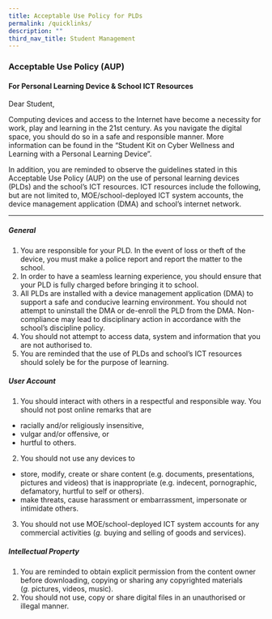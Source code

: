 ```yaml
---
title: Acceptable Use Policy for PLDs
permalink: /quicklinks/
description: ""
third_nav_title: Student Management
---
```

### Acceptable Use Policy (AUP)

#### For Personal Learning Device & School ICT Resources
Dear Student,

Computing devices and access to the Internet have become a necessity for work, play and learning in the 21st century. As you navigate the digital space, you should do so in a safe and responsible manner. More information can be found in the “Student Kit on Cyber Wellness and Learning with a Personal Learning Device”.

In addition, you are reminded to observe the guidelines stated in this Acceptable Use Policy (AUP) on the use of personal learning devices (PLDs) and the school’s ICT resources. ICT resources include the following, but are not limited to, MOE/school-deployed ICT system accounts, the device management application (DMA) and school’s internet network.

---------------------------------------------------------------------

##### General
1.  You are responsible for your PLD. In the event of loss or theft of the device, you must make a police report and report the matter to the school.
2.  In order to have a seamless learning experience, you should ensure that your PLD is fully charged before bringing it to school.
3.  All PLDs are installed with a device management application (DMA) to support a safe and conducive learning environment. You should not attempt to uninstall the DMA or de-enroll the PLD from the DMA. Non-compliance may lead to disciplinary action in accordance with the school’s discipline policy.
4.  You should not attempt to access data, system and information that you are not authorised to.
5.  You are reminded that the use of PLDs and school’s ICT resources should solely be for the purpose of learning.

##### User Account
1. You should interact with others in a respectful and responsible way. You should not post online remarks that are
* racially and/or religiously insensitive,
* vulgar and/or offensive, or
* hurtful to others.
2. You should not use any devices to
* store, modify, create or share content (e.g. documents, presentations, pictures and videos) that is inappropriate (e.g. indecent, pornographic, defamatory, hurtful to self or others).
* make threats, cause harassment or embarrassment, impersonate or intimidate others.
3. You should not use MOE/school-deployed ICT system accounts for any commercial activities (_g._ buying and selling of goods and services).

##### Intellectual Property
1. You are reminded to obtain explicit permission from the content owner before downloading, copying or sharing any copyrighted materials (_g._ pictures, videos, music).
2. You should not use, copy or share digital files in an unauthorised or illegal manner.